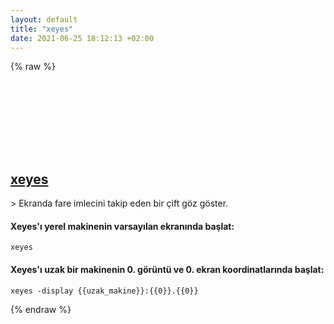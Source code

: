 ```yaml
---
layout: default
title: "xeyes"
date: 2021-06-25 18:12:13 +02:00
---
```

{% raw %}
<h2 id="xeyes">
  <a href="/tr/linux/xeyes.html">xeyes</a> <a href="#xeyes"><svg class="icon">
    <use href="/assets/images/unicode_sprite.svg#link" />
  </svg></a>
</h2>
> Ekranda fare imlecini takip eden bir çift göz göster.

#### Xeyes'ı yerel makinenin varsayılan ekranında başlat:
```shell
xeyes
```
#### Xeyes'ı uzak bir makinenin 0. görüntü ve 0. ekran koordinatlarında başlat:
```shell
xeyes -display {{uzak_makine}}:{{0}}.{{0}}
```
{% endraw %}